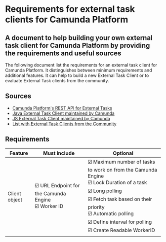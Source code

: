 # Requirements for external task clients for Camunda Platform

## A document to help building your own external task client for Camunda Platform by providing the requirements and useful sources

The following document list the requirements for an external task client for Camunda Platform. It distinguishes between minimum requirements and additional features. It can help to build a new External Task Client or to evaluate External Task clients from the community.

## Sources
- [Camunda Platform's REST API for External Tasks](https://docs.camunda.org/manual/latest/reference/rest/external-task/)
- [Java External Task Client maintained by Camunda](https://github.com/camunda/camunda-bpm-platform/tree/master/clients/java)
- [JS External Task Client maintained by Camunda](https://github.com/camunda/camunda-external-task-client-js)
- [List with External Task Clients from the Community](https://github.com/camunda/awesome-camunda-external-clients)

## Requirements

|Feature|Must include|Optional| 
|---|---|---|
|Client object|:ballot_box_with_check: URL Endpoint for the Camunda Engine <br> :ballot_box_with_check: Worker ID | :ballot_box_with_check: Maximum number of tasks to work on from the Camunda Engine <br> :ballot_box_with_check: Lock Duration of a task <br>  :ballot_box_with_check: Long polling <br> :ballot_box_with_check: Fetch task based on their priority <br> :ballot_box_with_check: Automatic polling <br> :ballot_box_with_check: Define interval for polling <br> :ballot_box_with_check: Create Readable WorkerID |




